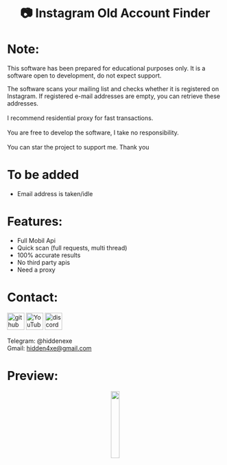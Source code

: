 <div align="center">
  <h1>📷 Instagram Old Account Finder</h1>
</div>

# Note:

This software has been prepared for educational purposes only.
It is a software open to development, do not expect support.

The software scans your mailing list and checks whether it is registered on Instagram. If registered e-mail addresses are empty, you can retrieve these addresses.
<br><br>
I recommend residential proxy for fast transactions.
<br><br>
You are free to develop the software, I take no responsibility.
<br><br>
You can star the project to support me. Thank you

# To be added

 - Email address is taken/idle
 
# Features:

- Full Mobil Api
- Quick scan (full requests, multi thread)
- 100% accurate results
- No third party apis
- Need a proxy
 
# Contact:

[<img src='https://cdn.jsdelivr.net/npm/simple-icons@3.0.1/icons/github.svg' alt='github' height='40'>](https://github.com/hiddenexee)  [<img src='https://cdn.jsdelivr.net/npm/simple-icons@3.0.1/icons/youtube.svg' alt='YouTube' height='40'>](https://www.youtube.com/@hidden4xe)  [<img src='https://cdn.jsdelivr.net/npm/simple-icons@3.0.1/icons/discord.svg' alt='discord' height='40'>](https://discord.com/users/1213658859185381387)


Telegram: @hiddenexe
<br>
Gmail: hidden4xe@gmail.com
 
# Preview:

<div align="center">
      <a href="https://streamable.com/ssuv6f">
         <img src="https://png.pngtree.com/png-vector/20221018/ourmid/pngtree-youtube-social-media-round-icon-png-image_6315993.png" style="width:20%;">
      </a>
</div>

